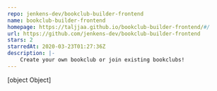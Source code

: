 ```yaml
---
repo: jenkens-dev/bookclub-builder-frontend
name: bookclub-builder-frontend
homepage: https://taljjaa.github.io/bookclub-builder-frontend/#/
url: https://github.com/jenkens-dev/bookclub-builder-frontend
stars: 2
starredAt: 2020-03-23T01:27:36Z
description: |-
    Create your own bookclub or join existing bookclubs!
---
```


[object Object]
